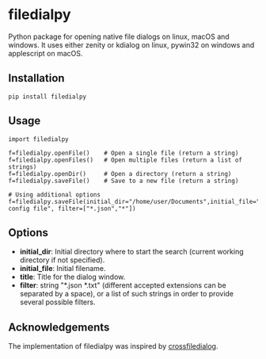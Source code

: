 # filedialpy

Python package for opening native file dialogs on linux, macOS and windows. It uses either zenity or kdialog on linux, pywin32 on windows and applescript on macOS.

## Installation

```
pip install filedialpy
```

## Usage

```
import filedialpy

f=filedialpy.openFile()    # Open a single file (return a string)
f=filedialpy.openFiles()   # Open multiple files (return a list of strings)
f=filedialpy.openDir()     # Open a directory (return a string)
f=filedialpy.saveFile()    # Save to a new file (return a string)

# Using additional options
f=filedialpy.saveFile(initial_dir="/home/user/Documents",initial_file="config.json",title="Save config file", filter=["*.json","*"])
```

## Options

- **initial_dir**: Initial directory where to start the search (current working directory if not specified).
- **initial_file**: Initial filename.
- **title**: Title for the dialog window.
- **filter**: string "*.json *.txt" (different accepted extensions can be separated by a space), or a list of such strings in order to provide several possible filters.


## Acknowledgements
The implementation of filedialpy was inspired by [crossfiledialog](https://github.com/maikelwever/crossfiledialog).
